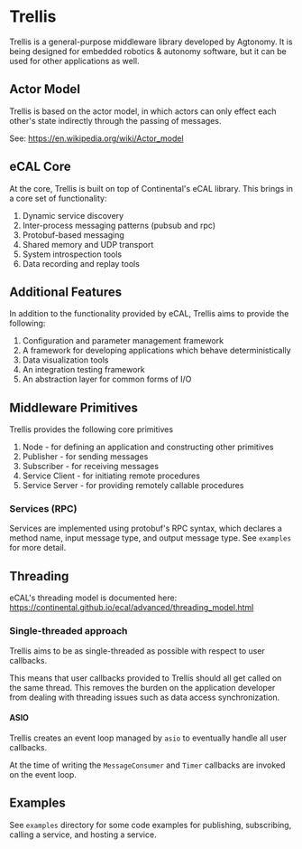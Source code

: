 # Trellis
Trellis is a general-purpose middleware library developed by Agtonomy. It is
being designed for embedded robotics & autonomy software, but it can be used
for other applications as well.

## Actor Model
Trellis is based on the actor model, in which actors can only effect each other's
state indirectly through the passing of messages.

See: https://en.wikipedia.org/wiki/Actor_model

## eCAL Core
At the core, Trellis is built on top of Continental's eCAL library. This
brings in a core set of functionality:

1. Dynamic service discovery
1. Inter-process messaging patterns (pubsub and rpc)
1. Protobuf-based messaging
1. Shared memory and UDP transport
1. System introspection tools
1. Data recording and replay tools

## Additional Features
In addition to the functionality provided by eCAL, Trellis aims to provide
the following:

1. Configuration and parameter management framework
1. A framework for developing applications which behave deterministically
1. Data visualization tools
1. An integration testing framework
1. An abstraction layer for common forms of I/O

## Middleware Primitives
Trellis provides the following core primitives

1. Node - for defining an application and constructing other primitives
1. Publisher - for sending messages
1. Subscriber - for receiving messages
1. Service Client - for initiating remote procedures
1. Service Server - for providing remotely callable procedures

### Services (RPC)
Services are implemented using protobuf's RPC syntax, which declares a method
name, input message type, and output message type. See `examples` for more detail.

## Threading
eCAL's threading model is documented here: https://continental.github.io/ecal/advanced/threading_model.html

### Single-threaded approach
Trellis aims to be as single-threaded as possible with respect to user callbacks.

This means that user callbacks provided to Trellis should all get called on the
same thread. This removes the burden on the application developer from dealing
with threading issues such as data access synchronization.

#### ASIO
Trellis creates an event loop managed by `asio` to eventually handle all user
callbacks.

At the time of writing the `MessageConsumer` and `Timer` callbacks are invoked
on the event loop.

## Examples
See `examples` directory for some code examples for publishing, subscribing, calling
a service, and hosting a service.
